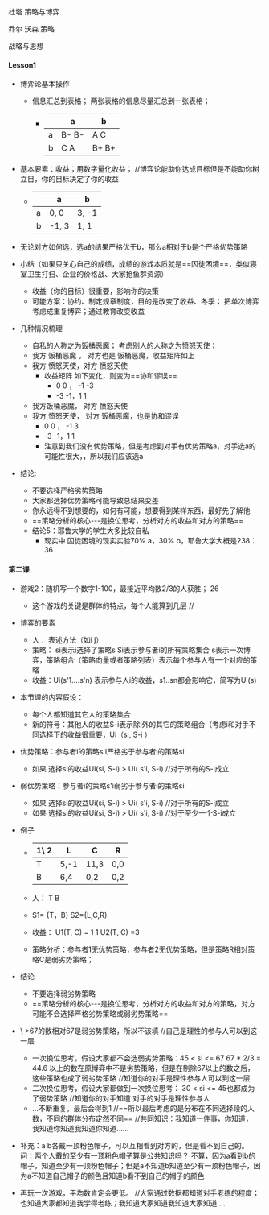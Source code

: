 杜塔  策略与博弈

乔尔 沃森    策略

战略与思想

#### Lesson1

- 博弈论基本操作
  - 信息汇总到表格； 两张表格的信息尽量汇总到一张表格；
    
    - |      | a     | b     |
      | ---- | ----- | ----- |
      | a    | B- B- | A C   |
      | b    | C A   | B+ B+ |
  
- 基本要素：收益；用数字量化收益；  //博弈论能助你达成目标但是不能助你树立目，你的目标决定了你的收益
  
  - |      | a     | b     |
    | ---- | ----- | ----- |
    | a    | 0, 0  | 3, -1 |
    | b    | -1, 3 | 1, 1  |
  
- 无论对方如何选，选a的结果严格优于b，那么a相对于b是个严格优势策略

- 小结（如果只关心自己的成绩，成绩的游戏本质就是==囚徒困境==，类似寝室卫生打扫、企业的价格战、大家抢鱼群资源）
  - 收益（你的目标）很重要，影响你的决策
  - 可能方案：协约、制定规章制度，目的是改变了收益、冬季；  把单次博弈考虑成重复博弈；通过教育改变收益

- 几种情况梳理

  - 自私的人称之为饭桶恶魔；  考虑别人的人称之为愤怒天使；
  - 我方 饭桶恶魔 ， 对方也是 饭桶恶魔，收益矩阵如上
  - 我方  愤怒天使，对方  愤怒天使
    - 收益矩阵  如下变化，则变为==协和谬误==
      - 0 0 ， -1 -3
      - -3 -1，1  1
  - 我方饭桶恶魔， 对方 愤怒天使 
  - 我方  愤怒天使， 对方 饭桶恶魔，也是协和谬误
    - 0 0 ， -1  3
    - -3  -1，1   1
    - 注意到我们没有优势策略，但是考虑到对手有优势策略a，对手选a的可能性很大，，所以我们应该选a

- 结论:

  - 不要选择严格劣势策略
  -  大家都选择优势策略可能导致总结果变差
  - 你永远得不到想要的，如何有可能，想要得到某样东西，最好先了解他
  - ==策略分析的核心---是换位思考，分析对方的收益和对方的策略==
  - 结论5：耶鲁大学的学生大多比较自私
    - 现实中 囚徒困境的现实实验70% a，30% b，耶鲁大学大概是238：36

#### 第二课 

- 游戏2：随机写一个数字1-100，最接近平均数2/3的人获胜； 26

  - 这个游戏的关键是群体的特点，每个人能算到几层 //

- 博弈的要素 

  - 人： 表述方法（如i j）  
  -  策略：  si表示i选择了策略s    Si表示参与者i的所有策略集合   s表示一次博弈，策略组合（策略向量或者策略列表）表示每个参与人有一个对应的策略  
  - 收益：Ui(s'1....s'n)  表示参与人i的收益，s1..sn都会影响它，简写为Ui(s)

- 本节课的内容假设：

  - 每个人都知道其它人的策略集合
  - 新的符号：其他人的收益S-i表示除i外的其它的策略组合（考虑i和对手不同选择下的收益很重要，Ui（si,  S-i ）

- 优势策略：参与者i的策略s'i严格劣于参与者i的策略si

  - 如果 选择si的收益Ui(si, S-i)   >  Ui( s'i, S-i)  //对于所有的S-i成立

- 弱优势策略：参与者i的策略s'i弱劣于参与者i的策略si

  - 如果 选择si的收益Ui(si, S-i)   >  Ui( s'i, S-i)  //对于所有的S-i成立
  - 如果 选择si的收益Ui(si, S-i)   >  Ui( s'i, S-i)  //对于至少一个S-i成立

- 例子

  - | 1\ 2 | L    | C    | R    |
    | ---- | ---- | ---- | ---- |
    | T    | 5,-1 | 11,3 | 0,0  |
    | B    | 6,4  | 0,2  | 0,2  |

  - 人： T B

  -  S1= {T，B}    S2={L,C,R}

  - 收益： U1(T, C) = 1 1     U2(T, C) =3

  - 策略分析：参与者1无优势策略，参与者2无优势策略，但是策略R相对策略C是弱劣势策略；

- 结论

  - 不要选择弱劣势策略
  - ==策略分析的核心---是换位思考，分析对方的收益和对方的策略，对方可能不会选择严格劣势策略或弱劣势策略==

- \ >67的数相对67是弱劣势策略，所以不该填   //自己是理性的参与人可以到这一层

  - 一次换位思考，假设大家都不会选弱劣势策略：45 < si <= 67    67 * 2/3  = 44.6 以上的数在原博弈中不是劣势策略，但是在剔除67以上的数之后，这些策略也成了弱劣势策略   //知道你的对手是理性参与人可以到这一层
  - 二次换位思考，假设大家都做到一次换位思考：  30 < si <= 45也都成为了弱势策略   //知道你的对手知道 对手的对手是理性参与人
  - ...不断重复，最后会得到1 //==所以最后考虑的是分布在不同选择段的人数，不同的群体分布定然不同==  //共同知识：我知道一件事，你知道，  我知道你知道我知道你知道......

- 补充：a b各戴一顶粉色帽子，可以互相看到对方的，但是看不到自己的。  问：两个人戴的至少有一顶粉色帽子算是公共知识吗？   不算，因为a看到b的帽子，知道至少有一顶粉色帽子；但是a不知道b知道至少有一顶粉色帽子，因为a不知道自己帽子的颜色且知道b看不到自己的帽子的颜色

- 再玩一次游戏，平均数肯定会更低。 //大家通过数据都知道对手老练的程度；也知道大家都知道我学得老练；我知道大家知道我知道大家知道....
